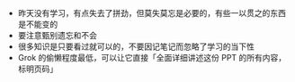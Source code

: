 - 昨天没有学习，有点失去了拼劲，但莫失莫忘是必要的，有些一以贯之的东西是不能变的
- 要注意甄别遗忘和不会
- 很多知识是只要看过就可以的，不要因记笔记而忽略了学习的当下性
- Grok 的偷懒程度最低，可以让它直接「全面详细讲述这份 PPT 的所有内容，标明页码」